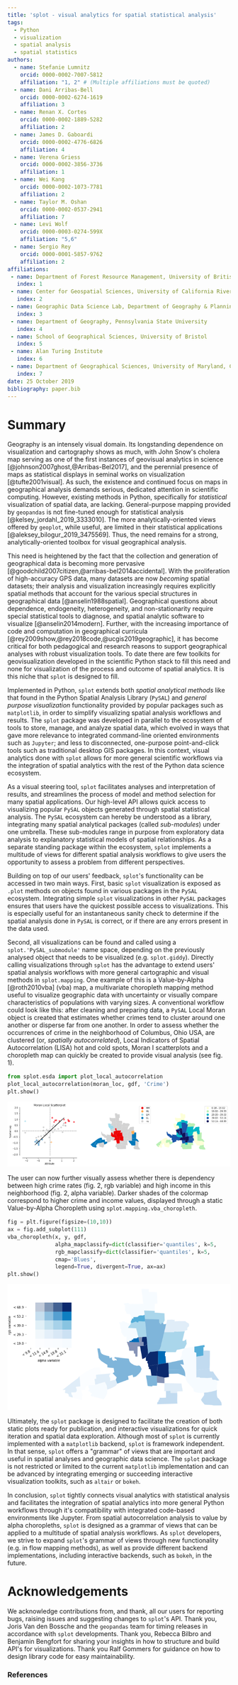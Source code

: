 ```yaml
---
title: 'splot - visual analytics for spatial statistical analysis'
tags:
  - Python
  - visualization
  - spatial analysis
  - spatial statistics
authors:
  - name: Stefanie Lumnitz
    orcid: 0000-0002-7007-5812
    affiliation: "1, 2" # (Multiple affiliations must be quoted)
  - name: Dani Arribas-Bell
    orcid: 0000-0002-6274-1619
    affiliation: 3
  - name: Renan X. Cortes
    orcid: 0000-0002-1889-5282
    affiliation: 2
  - name: James D. Gaboardi
    orcid: 0000-0002-4776-6826
    affiliation: 4
  - name: Verena Griess
    orcid: 0000-0002-3856-3736
    affiliation: 1
  - name: Wei Kang
    orcid: 0000-0002-1073-7781
    affiliation: 2
  - name: Taylor M. Oshan
    orcid: 0000-0002-0537-2941
    affiliation: 7
  - name: Levi Wolf
    orcid: 0000-0003-0274-599X
    affiliation: "5,6"
  - name: Sergio Rey
    orcid: 0000-0001-5857-9762
    affiliation: 2
affiliations:
 - name: Department of Forest Resource Management, University of British Columbia
   index: 1
 - name: Center for Geospatial Sciences, University of California Riverside
   index: 2
 - name: Geographic Data Science Lab, Department of Geography & Planning, University of Liverpool
   index: 3
 - name: Department of Geography, Pennsylvania State University
   index: 4
 - name: School of Geographical Sciences, University of Bristol
   index: 5
 - name: Alan Turing Institute
   index: 6
 - name: Department of Geographical Sciences, University of Maryland, College Park
   index: 7
date: 25 October 2019
bibliography: paper.bib
---
```


# Summary

Geography is an intensely visual domain. Its longstanding dependence on visualization and cartography shows as much, with John Snow's cholera map serving as one of the first instances of geovisual analytics in science [@johnson2007ghost,@Arribas-Bel2017], and the perennial presence of maps as statistical displays in seminal works on visualization [@tufte2001visual]. As such, the existence and continued focus on maps in geographical analysis demands serious, dedicated attention in scientific computing. However, existing methods in Python, specifically for *statistical* visualization of spatial data, are lacking. General-purpose mapping provided by `geopandas` is not fine-tuned enough for statistical analysis [@kelsey_jordahl_2019_3333010]. The more analytically-oriented views offered by `geoplot`, while useful, are limited in their statistical applications [@aleksey_bilogur_2019_3475569]. Thus, the need remains for a strong, analytically-oriented toolbox for visual geographical analysis.

This need is heightened by the fact that the collection and generation of geographical data is becoming more pervasive [@goodchild2007citizen,@arribas-bel2014accidental]. With the proliferation of high-accuracy GPS data, many datasets are now *becoming* spatial datasets; their analysis and visualization increasingly requires explicitly spatial methods that account for the various special structures in geographical data [@anselin1988spatial]. Geographical questions about dependence, endogeneity, heterogeneity, and non-stationarity require special statistical tools to diagnose, and spatial analytic software to visualize [@anselin2014modern]. Further, with the increasing importance of code and computation in geographical curricula [@rey2009show,@rey2018code,@ucgis2019geographic], it has become critical for both pedagogical and research reasons to support geographical analyses with robust visualization tools. To date there are few toolkits for geovisualization developed in the scientific Python stack to fill this need and none for visualization of the process and outcome of spatial analytics. It is this niche that `splot` is designed to fill.

Implemented in Python, `splot` extends both *spatial analytical methods* like that found in the Python Spatial Analysis Library (`PySAL`) and *general purpose visualization* functionality provided by popular packages such as `matplotlib`, in order to simplify visualizing spatial analysis workflows and results. The `splot` package was developed in parallel to the ecosystem of tools to store, manage, and analyze spatial data, which evolved in ways that gave more relevance to integrated command-line oriented environments such as `Jupyter`; and less to disconnected, one-purpose point-and-click tools such as traditional desktop GIS packages. In this context, visual analytics done with `splot` allows for more general scientific workflows via the integration of spatial analytics with the rest of the Python data science ecosystem. 

As a visual steering tool, `splot` facilitates analyses and interpretation of results, and streamlines the process of model and method selection for many spatial applications. Our high-level API allows quick access to visualizing popular `PySAL` objects generated through spatial statistical analysis. The `PySAL` ecosystem can hereby be understood as a library, integrating many spatial analytical packages (called *sub-modules*) under one umbrella. These sub-modules range in purpose from exploratory data analysis to explanatory statistical models of spatial relationships. As a separate standing package within the ecosystem, `splot` implements a multitude of views for different spatial analysis workflows to give users the opportunity to assess a problem from different perspectives. 

Building on top of our users' feedback, `splot`'s functionality can be accessed in two main ways. First, basic `splot` visualization is exposed as `.plot` methods on objects found in various packages in the `PySAL` ecosystem. Integrating simple `splot` visualizations in other `PySAL` packages ensures that users have the quickest possible access to visualizations. This is especially useful for an instantaneous sanity check to determine if the spatial analysis done in `PySAL` is correct, or if there are any errors present in the data used.

Second, all visualizations can be found and called using a `splot.'PySAL_submodule'` name space, depending on the previously analysed object that needs to be visualized (e.g. `splot.giddy`). Directly calling visualizations through `splot` has the advantage to extend users' spatial analysis workflows with more general cartographic and visual methods in `splot.mapping`. One example of this is a Value-by-Alpha [@roth2010vba] (vba) map, a multivariate choropleth mapping method useful to visualize geographic data with uncertainty or visually compare characteristics of populations with varying sizes. A conventional workflow could look like this: after cleaning and preparing data, a `PySAL` Local Moran object is created that estimates whether crimes tend to cluster around one another or disperse far from one another. In order to assess whether the occurrences of crime in the neighborhood of Columbus, Ohio USA, are clustered (or, *spatially autocorrelated*), Local Indicators of Spatial Autocorrelation (LISA) hot and cold spots, Moran I scatterplots and a choropleth map can quickly be created to provide visual analysis (see fig. 1).

```python
from splot.esda import plot_local_autocorrelation
plot_local_autocorrelation(moran_loc, gdf, 'Crime')
plt.show()
```


[![Fig. 1: Local Spatial Autocorrelation](figs/local_autocorrelation.png)](https://github.com/pysal/splot/blob/master/notebooks/esda_morans_viz.ipynb)

The user can now further visually assess whether there is dependency between high crime rates (fig. 2, rgb variable) and high income in this neighborhood (fig. 2, alpha variable). Darker shades of the colormap correspond to higher crime and income values, displayed through a static Value-by-Alpha Choropleth using `splot.mapping.vba_choropleth`.


```python
fig = plt.figure(figsize=(10,10))
ax = fig.add_subplot(111)
vba_choropleth(x, y, gdf,
               alpha_mapclassify=dict(classifier='quantiles', k=5,
               rgb_mapclassify=dict(classifier='quantiles', k=5,
               cmap='Blues',
               legend=True, divergent=True, ax=ax)
plt.show()
```


[![Fig. 2: Value-by-alpha mapping](figs/vba_choropleth.png)](https://github.com/pysal/splot/blob/master/notebooks/mapping_vba.ipynb)

Ultimately, the `splot` package is designed to facilitate the creation of both static plots ready for publication, and interactive visualizations for quick iteration and spatial data exploration. Although most of `splot` is currently implemented with a `matplotlib` backend, `splot` is framework independent. In that sense, `splot` offers a "grammar" of views that are important and useful in spatial analyses and geographic data science. The `splot` package is not restricted or limited to the current `matplotlib` implementation and can be advanced by integrating emerging or succeeding interactive visualization toolkits, such as `altair` or `bokeh`.

In conclusion, `splot` tightly connects visual analytics with statistical analysis and facilitates the integration of spatial analytics into more general Python workflows through it's compatibility with integrated code-based environments like Jupyter. From spatial autocorrelation analysis to value by alpha choropleths, `splot` is designed as a grammar of views that can be applied to a multitude of spatial analysis workflows. As `splot` developers, we strive to expand `splot`'s grammar of views through new functionality (e.g. in flow mapping methods), as well as provide different backend implementations, including interactive backends, such as `bokeh`, in the future.

# Acknowledgements

We acknowledge contributions from, and thank, all our users for reporting bugs, raising issues and suggesting changes to `splot`'s API. Thank you, Joris Van den Bossche and the `geopandas` team for timing releases in accordance with `splot` developments. Thank you, Rebecca Bilbro and Benjamin Bengfort for sharing your insights in how to structure and build API's for visualizations. Thank you Ralf Gommers for guidance on how to design library code for easy maintainability.

### References
